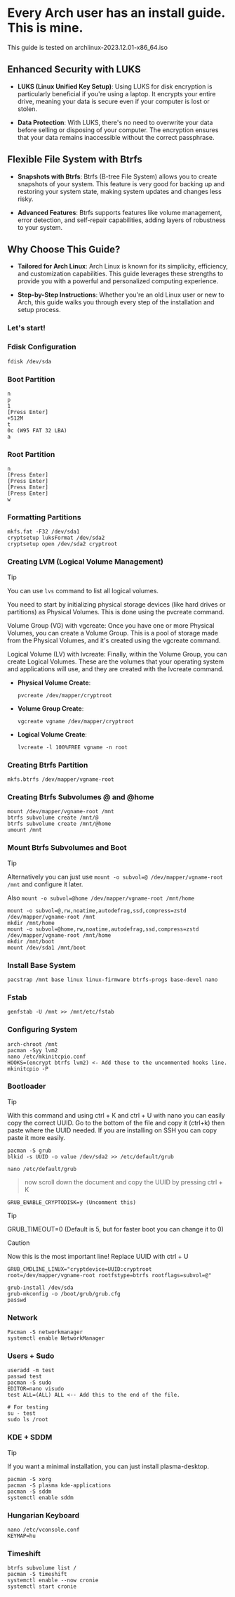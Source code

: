 # Every Arch user has an install guide. This is mine.
This guide is tested on archlinux-2023.12.01-x86_64.iso

## Enhanced Security with LUKS

- **LUKS (Linux Unified Key Setup)**: Using LUKS for disk encryption is particularly beneficial if you're using a laptop. It encrypts your entire drive, meaning your data is secure even if your computer is lost or stolen.

- **Data Protection**: With LUKS, there's no need to overwrite your data before selling or disposing of your computer. The encryption ensures that your data remains inaccessible without the correct passphrase.


## Flexible File System with Btrfs

- **Snapshots with Btrfs**: Btrfs (B-tree File System) allows you to create snapshots of your system. This feature is very good for backing up and restoring your system state, making system updates and changes less risky.

- **Advanced Features**: Btrfs supports features like volume management, error detection, and self-repair capabilities, adding layers of robustness to your system.



## Why Choose This Guide?

- **Tailored for Arch Linux**: Arch Linux is known for its simplicity, efficiency, and customization capabilities. This guide leverages these strengths to provide you with a powerful and personalized computing experience.

- **Step-by-Step Instructions**: Whether you're an old Linux user or new to Arch, this guide walks you through every step of the installation and setup process.

### Let's start!

### Fdisk Configuration
```
fdisk /dev/sda
```

### Boot Partition
```
n
p
1
[Press Enter]
+512M
t
0c (W95 FAT 32 LBA)
a
```

### Root Partition
```
n
[Press Enter]
[Press Enter]
[Press Enter]
[Press Enter]
w
```

### Formatting Partitions
```
mkfs.fat -F32 /dev/sda1
cryptsetup luksFormat /dev/sda2
cryptsetup open /dev/sda2 cryptroot
```

### Creating LVM (Logical Volume Management)
> [!TIP]
> You can use `lvs` command to list all logical volumes.
> 
You need to start by initializing physical storage devices (like hard drives or partitions) as Physical Volumes. This is done using the pvcreate command.

Volume Group (VG) with vgcreate: Once you have one or more Physical Volumes, you can create a Volume Group. This is a pool of storage made from the Physical Volumes, and it's created using the vgcreate command.

Logical Volume (LV) with lvcreate: Finally, within the Volume Group, you can create Logical Volumes. These are the volumes that your operating system and applications will use, and they are created with the lvcreate command.


- **Physical Volume Create**:
  ```
  pvcreate /dev/mapper/cryptroot
  ```
- **Volume Group Create**:
  ```
  vgcreate vgname /dev/mapper/cryptroot
  ```
- **Logical Volume Create**:
  ```
  lvcreate -l 100%FREE vgname -n root
  ```

### Creating Btrfs Partition
```
mkfs.btrfs /dev/mapper/vgname-root
```

### Creating Btrfs Subvolumes @ and @home
```
mount /dev/mapper/vgname-root /mnt
btrfs subvolume create /mnt/@
btrfs subvolume create /mnt/@home
umount /mnt
```

### Mount Btrfs Subvolumes and Boot
> [!TIP]
> Alternatively you can just use
> `mount -o subvol=@ /dev/mapper/vgname-root /mnt` and configure it later.
>
> Also `mount -o subvol=@home /dev/mapper/vgname-root /mnt/home`
```
mount -o subvol=@,rw,noatime,autodefrag,ssd,compress=zstd /dev/mapper/vgname-root /mnt
mkdir /mnt/home
mount -o subvol=@home,rw,noatime,autodefrag,ssd,compress=zstd /dev/mapper/vgname-root /mnt/home
mkdir /mnt/boot
mount /dev/sda1 /mnt/boot
```

### Install Base System
```
pacstrap /mnt base linux linux-firmware btrfs-progs base-devel nano
```

### Fstab
```
genfstab -U /mnt >> /mnt/etc/fstab
```

### Configuring System
```
arch-chroot /mnt
pacman -Syy lvm2
nano /etc/mkinitcpio.conf
HOOKS=(encrypt btrfs lvm2) <- Add these to the uncommented hooks line.
mkinitcpio -P
```

### Bootloader
> [!TIP]
> With this command and using ctrl + K and ctrl + U with nano you can easily copy the correct UUID. Go to the bottom of the file and copy it (ctrl+k) then paste where the UUID needed. If you are installing on SSH you can copy paste it more easily.
```
pacman -S grub
blkid -s UUID -o value /dev/sda2 >> /etc/default/grub

nano /etc/default/grub
```
> now scroll down the document and copy the UUID by pressing ctrl + K
```
GRUB_ENABLE_CRYPTODISK=y (Uncomment this)
```
> [!TIP]
> GRUB_TIMEOUT=0 (Default is 5, but for faster boot you can change it to 0)

> [!CAUTION]
> Now this is the most important line! Replace UUID with ctrl + U
```
GRUB_CMDLINE_LINUX="cryptdevice=UUID:cryptroot root=/dev/mapper/vgname-root rootfstype=btrfs rootflags=subvol=@"
```
```
grub-install /dev/sda
grub-mkconfig -o /boot/grub/grub.cfg
passwd
```

### Network
```
Pacman -S networkmanager
systemctl enable NetworkManager
```

### Users + Sudo
```
useradd -m test
passwd test
pacman -S sudo
EDITOR=nano visudo
test ALL=(ALL) ALL <-- Add this to the end of the file.

# For testing
su - test
sudo ls /root
```

### KDE + SDDM
> [!TIP]
> If you want a minimal installation, you can just install plasma-desktop.

```
pacman -S xorg
pacman -S plasma kde-applications
pacman -S sddm
systemctl enable sddm
```

### Hungarian Keyboard
```
nano /etc/vconsole.conf
KEYMAP=hu
```

### Timeshift
```
btrfs subvolume list /
pacman -S timeshift
systemctl enable --now cronie
systemctl start cronie
```
